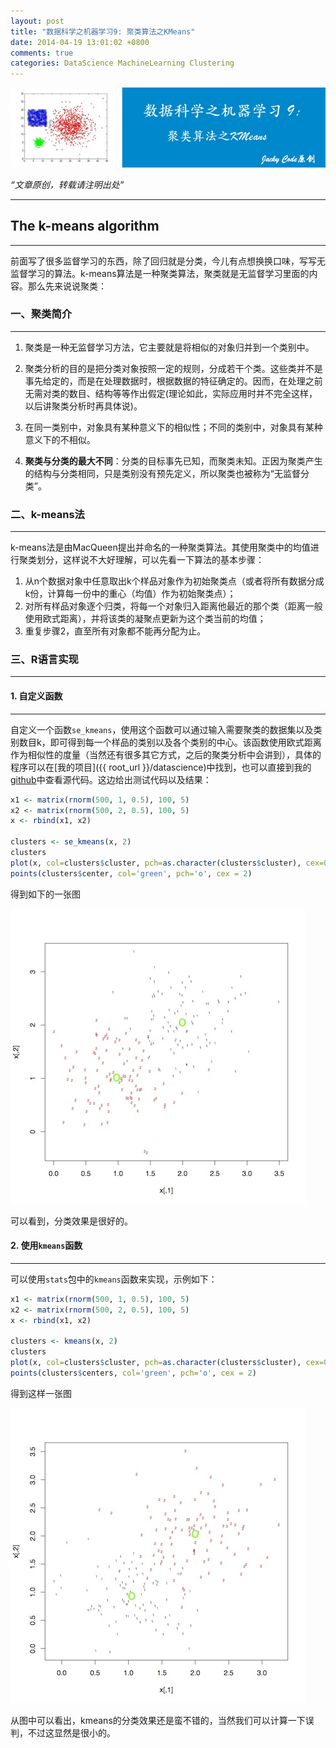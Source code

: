 ```yaml
---
layout: post
title: "数据科学之机器学习9: 聚类算法之KMeans"
date: 2014-04-19 13:01:02 +0800
comments: true
categories: DataScience MachineLearning Clustering
---
```


![article 24](/images/article/article24.jpg)
<!-- more -->

*“文章原创，转载请注明出处”*

***

## The k-means algorithm
***

前面写了很多监督学习的东西，除了回归就是分类，今儿有点想换换口味，写写无监督学习的算法。k-means算法是一种聚类算法，聚类就是无监督学习里面的内容。那么先来说说聚类：

### 一、聚类简介
***

1. 聚类是一种无监督学习方法，它主要就是将相似的对象归并到一个类别中。

2. 聚类分析的目的是把分类对象按照一定的规则，分成若干个类。这些类并不是事先给定的，而是在处理数据时，根据数据的特征确定的。因而，在处理之前无需对类的数目、结构等等作出假定(理论如此，实际应用时并不完全这样，以后讲聚类分析时再具体说)。

3. 在同一类别中，对象具有某种意义下的相似性；不同的类别中，对象具有某种意义下的不相似。

4. **聚类与分类的最大不同**：分类的目标事先已知，而聚类未知。正因为聚类产生的结构与分类相同，只是类别没有预先定义，所以聚类也被称为“无监督分类”。

### 二、k-means法
***

k-means法是由MacQueen提出并命名的一种聚类算法。其使用聚类中的均值进行聚类划分，这样说不大好理解，可以先看一下算法的基本步骤：

1. 从n个数据对象中任意取出k个样品对象作为初始聚类点（或者将所有数据分成k份，计算每一份中的重心（均值）作为初始聚类点）；
2. 对所有样品对象逐个归类，将每一个对象归入距离他最近的那个类（距离一般使用欧式距离），并将该类的凝聚点更新为这个类当前的均值；
3. 重复步骤2，直至所有对象都不能再分配为止。

### 三、R语言实现
***

#### 1. 自定义函数
***

自定义一个函数`se_kmeans`，使用这个函数可以通过输入需要聚类的数据集以及类别数目k，即可得到每一个样品的类别以及各个类别的中心。该函数使用欧式距离作为相似性的度量（当然还有很多其它方式，之后的聚类分析中会讲到），具体的程序可以在[我的项目]({{ root_url }}/datascience)中找到，也可以直接到我的[github](https://github.com/JackyCode/Data_Science)中查看源代码。这边给出测试代码以及结果：

``` r
x1 <- matrix(rnorm(500, 1, 0.5), 100, 5)
x2 <- matrix(rnorm(500, 2, 0.5), 100, 5)
x <- rbind(x1, x2)

clusters <- se_kmeans(x, 2)
clusters
plot(x, col=clusters$cluster, pch=as.character(clusters$cluster), cex=0.5)
points(clusters$center, col='green', pch='o', cex = 2)
```

得到如下的一张图

![kmeans1](\images\a24\kmeans1.jpg)

可以看到，分类效果是很好的。

#### 2. 使用`kmeans`函数
***

可以使用`stats`包中的`kmeans`函数来实现，示例如下：

``` r
x1 <- matrix(rnorm(500, 1, 0.5), 100, 5)
x2 <- matrix(rnorm(500, 2, 0.5), 100, 5)
x <- rbind(x1, x2)

clusters <- kmeans(x, 2)
clusters
plot(x, col=clusters$cluster, pch=as.character(clusters$cluster), cex=0.5)
points(clusters$centers, col='green', pch='o', cex = 2)
```

得到这样一张图

![kmeans2](\images\a24\kmeans2.jpg)

从图中可以看出，kmeans的分类效果还是蛮不错的，当然我们可以计算一下误判，不过这显然是很小的。
